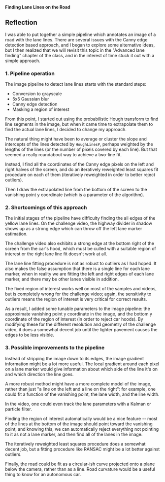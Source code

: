 **Finding Lane Lines on the Road**

## Reflection

I was able to put together a simple pipeline which annotates an image of a road
with the lane lines. There are several issues with the Canny edge detection
based approach, and I began to explore some alternative ideas, but I then
realized that we will revisit this topic in the "Advanced lane finding" chapter
of the class, and in the interest of time stuck it out with a simple
approach.

### 1. Pipeline operation

The image pipeline to detect lane lines starts with the standard steps:

 - Conversion to grayscale
 - 5x5 Gaussian blur
 - Canny edge detection
 - Masking a region of interest

From this point, I started out using the probabilistic Hough transform to find
line segments in the image, but when it came time to extrapolate them to find
the actual lane lines, I decided to change my approach.

The natural thing might have been to average or cluster the slope and
intercepts of the lines detected by `HoughLinesP`, perhaps weighted by the
lengths of the lines (or the number of pixels covered by each line). But that
seemed a really roundabout way to achieve a two-line fit.

Instead, I find all the coordinates of the Canny edge pixels on the left and
right halves of the screen, and do an iteratively reweighted least squares fit
procedure on each of them (iteratively reweighted in order to better reject
outliers).

Then I draw the extrapolated line from the bottom of the screen to the vanishing
point y coordinate (which is a parameter of the algorithm).

### 2. Shortcomings of this approach

The initial stages of the pipeline have difficulty finding the all edges of the
yellow lane lines. On the challenge video, the highway divider in shadow shows
up as a strong edge which can throw off the left lane marker estimation.

The challenge video also exhibits a strong edge at the bottom right of the
screen from the car's hood, which must be culled with a suitable region of
interest or the right lane line fit doesn't work at all.

The lane line fitting procedure is not as robust to outliers as I had hoped. It
also makes the false assumption that there is a single line for each lane
marker, when in reality we are fitting the left and right edges of each lane
marker, and there may be other lanes visible in addition.

The fixed region of interest works well on most of the samples and videos, but
is completely wrong for the challenge video; again, the sensitivity to outliers
means the region of interest is very critical for correct results.

As a result, I added some tunable parameters to the image pipeline: the
approximate vanishing point y coordinate in the image, and the bottom y
coordinate of the region of interest (in order to reject car hoods). By
modifying these for the different resolution and geometry of the challenge
video, it does a somewhat decent job until the lighter pavement causes the
edges to be less visible.

### 3. Possible improvements to the pipeline

Instead of stripping the image down to its edges, the image gradient
information might be a lot more useful. The local gradient around each pixel on
a lane marker would give information about which side of the line it's on and
which direction the line goes.

A more robust method might have a more complete model of the image, rather than
just "a line on the left and a line on the right": for example, one could fit a
function of the vanishing point, the lane width, and the line width.

In the video, one could even track the lane parameters with a Kalman or
particle filter.

Finding the region of interest automatically would be a nice feature -- most of
the lines at the bottom of the image should point toward the vanishing point,
and knowing this, we can automatically reject everything not pointing to it as
not a lane marker, and then find all of the lanes in the image.

The iteratively reweighted least squares procedure does a somewhat decent job,
but a fitting procedure like RANSAC might be a lot better against outliers.

Finally, the road could be fit as a circular-ish curve projected onto a plane
below the camera, rather than as a line. Road curvature would be a useful thing
to know for an autonomous car.

